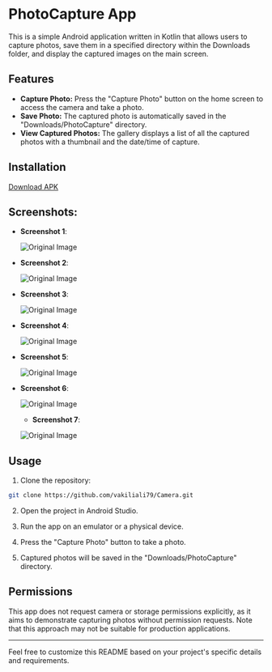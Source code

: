 # PhotoCapture App

This is a simple Android application written in Kotlin that allows users to capture photos, save them in a specified directory within the Downloads folder, and display the captured images on the main screen.

## Features

- **Capture Photo:** Press the "Capture Photo" button on the home screen to access the camera and take a photo.
- **Save Photo:** The captured photo is automatically saved in the "Downloads/PhotoCapture" directory.
- **View Captured Photos:** The gallery displays a list of all the captured photos with a thumbnail and the date/time of capture.

## Installation

[Download APK](https://raw.githubusercontent.com/vakiliali79/Camera/master/Camera.apk)


## Screenshots:

- **Screenshot 1**:

  ![Original Image](screenshots/1.png)

- **Screenshot 2**:

  ![Original Image](screenshots/2.png)

- **Screenshot 3**:

  ![Original Image](screenshots/3.png)

- **Screenshot 4**:

  ![Original Image](screenshots/4.png)

- **Screenshot 5**:

  ![Original Image](screenshots/5.png)

- **Screenshot 6**:

  ![Original Image](screenshots/6.png)

  - **Screenshot 7**:

  ![Original Image](screenshots/7.png)


## Usage


1. Clone the repository:

```bash
git clone https://github.com/vakiliali79/Camera.git
```

2. Open the project in Android Studio.

3. Run the app on an emulator or a physical device.

4. Press the "Capture Photo" button to take a photo.

5. Captured photos will be saved in the "Downloads/PhotoCapture" directory.

## Permissions

This app does not request camera or storage permissions explicitly, as it aims to demonstrate capturing photos without permission requests. Note that this approach may not be suitable for production applications.

---

Feel free to customize this README based on your project's specific details and requirements.

